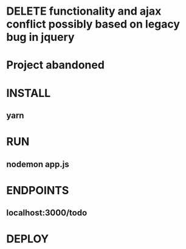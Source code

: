 # DELETE functionality and ajax conflict possibly based on legacy bug in jquery 
# Project abandoned

# INSTALL 
## yarn 

# RUN 
## nodemon app.js

# ENDPOINTS 
## localhost:3000/todo

# DEPLOY 
